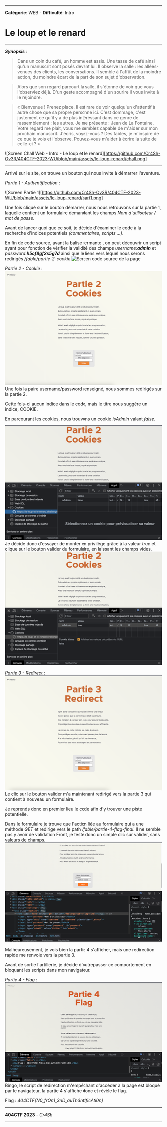 ****
**Catégorie**: WEB - **Difficulté**: Intro 
# Le loup et le renard

****

***Synopsis*** :
  > Dans un coin du café, un homme est assis. Une tasse de café ainsi qu'un manuscrit sont posés devant lui. Il observe la salle : les allées-venues des clients, les conversations. Il semble à l'affût de la moindre action, du moindre écart de la part de son sujet d'observation.

  > Alors que son regard parcourt la salle, il s'étonne de voir que vous l'observiez déjà. D'un geste accompagné d'un sourire il vous invite à le rejoindre.
  
  > « Bienvenue ! Prenez place. Il est rare de voir quelqu'un d'attentif à autre chose que sa propre personne ici. C'est dommage, c'est justement ce qu'il y a de plus intéréssant dans ce genre de rassemblement : les autres. Je me présente : Jean de La Fontaine. Votre regard me plait, vous me semblez capable de m'aider sur mon prochain manuscrit. J'écris, voyez-vous ? Des fables, je m'inspire de ce que je vois et j'observe. Pouvez-vous m'aider à écrire la suite de celle-ci ? »

![Screen Chall Web - Intro - Le loup et le renard][https://github.com/Cr4Sh-Ov3R/404CTF-2023-WU/blob/main/assets/le-loup-renard/chall.png]

****
Arrivé sur le site, on trouve un bouton qui nous invite à démarrer l'aventure.

*Partie 1 - Authentification* :

![Screen Partie 1][https://github.com/Cr4Sh-Ov3R/404CTF-2023-WU/blob/main/assets/le-loup-renard/part1.png]

  Une fois cliqué sur le bouton démarrer, nous nous retrouvons sur la partie 1, laquelle contient un formulaire demandant les champs *Nom d'utilisateur / mot de passe*.

  Avant de lancer quoi que ce soit, je décide d'éxaminer le code à la recherche d'indices potentiels *(commentaires, scripts ...)*.   

  En fin de code source, avant la balise fermante </body>, on peut découvrir un script ayant pour fonction de vérifier la validité des champs *username:**admin*** et *password:**h5cf8gf2s5g7d*** ainsi que le liens vers lequel nous serons redirigés */fable/partie-2-cookie* 
![Screen code source de la page](../assets/le-loup-le-renard/part1-source.png)

*Partie 2 - Cookie* :
![Screen Partie 2](https://github.com/Cr4Sh-Ov3R/404CTF-2023-WU/blob/main/assets/le-loup-renard/part2.png)
  Une fois la paire username/password renseigné, nous sommes redirigés sur la partie 2.

  Cette fois-ci aucun indice dans le code, mais le titre nous suggère un indice, COOKIE. 

  En parcourant les cookies, nous trouvons un cookie *isAdmin* valant *false*. 
  
  ![Screen Partie 2 cookie false](https://github.com/Cr4Sh-Ov3R/404CTF-2023-WU/blob/main/assets/le-loup-renard/part2-cookie.png)
  Je décide donc d'essayer de monter en privilège grâce à la valeur *true* et clique sur le bouton valider du formulaire, en laissant les champs vides.
  ![Screen Partie 2 cookie true](https://github.com/Cr4Sh-Ov3R/404CTF-2023-WU/blob/main/assets/le-loup-renard/part2-cookieTrue.png)

*Partie 3 - Redirect* :
![Screen Partie 3](https://github.com/Cr4Sh-Ov3R/404CTF-2023-WU/blob/main/assets/le-loup-renard/part3.png)
  Le clic sur le bouton valider m'a maintenant redirigé vers la partie 3 qui contient à nouveau un formulaire.

  Je reprends donc en premier lieu le code afin d'y trouver une piste potentielle.

  Dans le formulaire je trouve que l'action liée au formulaire qui a une méthode *GET* et redirige vers le path */fable/partie-4-flag-final*. Il ne semble pas y avoir de validation Front, je teste donc un simple clic sur valider, sans valeurs de champs.
  ![Screen Partie 3 code source](https://github.com/Cr4Sh-Ov3R/404CTF-2023-WU/blob/main/assets/le-loup-renard/part3-source.png)

  Malheureusement, je vois bien la partie 4 s'afficher, mais une redirection rapide me renvoie vers la partie 3. 

  Avant de sortie l'artillerie, je décide d'outrepasser ce comportement en bloquant les scripts dans mon navigateur.

*Partie 4 - Flag* :
![Screen Partie 4 ET FLAG](https://github.com/Cr4Sh-Ov3R/404CTF-2023-WU/blob/main/assets/le-loup-renard/part4.png)
  Bingo, le script de redirection m'empêchant d'accéder à la page est bloqué par le navigateur, la partie 4 s'affiche donc et révèle le flag.

  
Flag : *404CTF{N0_frOn1_3nD_auTh3nt1ficAti0n}*


****
**404CTF 2023** - *Cr4Sh*
****
